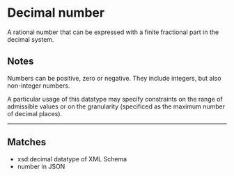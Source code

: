 # Decimal number

A rational number that can be expressed with a finite fractional part in the decimal system.

## Notes

Numbers can be positive, zero or negative. They include integers, but also non-integer numbers.

A particular usage of this datatype may specify constraints on the range of admissible values or on the granularity (specificed as the maximum number of decimal places).

---
## Matches
- xsd:decimal datatype of XML Schema
- number in JSON

